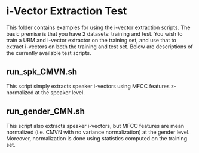 # i-Vector Extraction Test

This folder contains examples for using the i-vector extraction scripts. The
basic premise is that you have 2 datasets: training and test. You wish to
train a UBM and i-vector extractor on the training set, and use that to extract
i-vectors on both the training and test set. Below are descriptions of the
currently available test scripts.

## run\_spk\_CMVN.sh

This script simply extracts speaker i-vectors using MFCC features z-normalized
at the speaker level.

## run\_gender\_CMN.sh

This script also extracts speaker i-vectors, but MFCC features are mean 
normalized (i.e. CMVN with no variance normalization) at the gender level.
Moreover, normalization is done using statistics computed on the training set.
